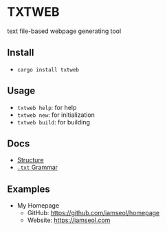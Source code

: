 # TXTWEB

text file-based webpage generating tool

## Install

- `cargo install txtweb`

## Usage

- `txtweb help`: for help
- `txtweb new`: for initialization
- `txtweb build`: for building

## Docs

- [Structure](./docs/structure.md)
- [`.txt` Grammar](./docs/txt-grammar.md)

## Examples

- My Homepage
  - GitHub: https://github.com/iamseol/homepage
  - Website: https://iamseol.com
